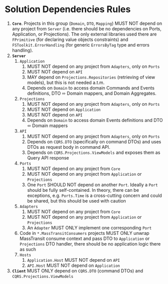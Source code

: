 # Solution Dependencies Rules

1. **`Core`**. Projects in this group (`Domain`, `DTO`, `Mapping`) MUST NOT
   depend on any project from `Server` (i.e. there should be no dependencies on
   Ports, Application, or Projections). The only external libraries used there
   are `FPrimitive` (for declaring value objects constraints) and
   `FSToolkit.ErrorHandling` (for generic `ErrorsByTag` type and errors
   handling).
2. **`Server`**
   1. `Application`
      1. MUST NOT depend on any project from `Adapters`, only on `Ports`
      2. MUST NOT depend on `API`
      3. MAY depend on `Projections.Repositories` (retrieving of view models),
         but this is not needed a.t.m.
      4. Depends on `Domain` to access domain Commands and Events definitions,
         DTO ⬄ Domain mappers, and Domain Aggregates.
   2. `Projections`
      1. MUST NOT depend on any project from `Adapters`, only on `Ports`
      2. MUST NOT depend on `Application`
      3. MUST NOT depend on `API`
      4. Depends on `Domain` to access domain Events definitions and
         DTO ⬄ Domain mappers
   3. `API`
      1. MUST NOT depend on any project from `Adapters`, only on `Ports`
      2. Depends on `CQRS.DTO` (specifically on command DTOs) and uses
         DTOs as request body in command API.
      3. Depends on `CQRS.Projections.ViewModels` and exposes them as
         Query API response
   4. `Ports`
      1. MUST NOT depend on any project from `Core`
      2. MUST NOT depend on any project from `Application` or `Projections`
      3. One `Port` SHOULD NOT depend on another `Port`. Ideally a `Port` should
         be fully self-contained. In theory, there can be exceptions, e.g.
         `Ports.Time` is a cross-cutting concern and could be shared, but this
         should be used with caution
   5. `Adapters`
      1. MUST NOT depend on any project from `Core`
      2. MUST NOT depend on any project from `Application` or `Projections`
      3. An `Adapter` MUST ONLY implement one corresponding `Port`
   6. Code in `*.MassTransitConsumers` projects MUST ONLY unwrap MassTransit
      consume context and pass DTO to `Application` or `Projections`
      DTO handler, there should be no application logic there as such
   7. `Hosts`
      1. `Application.Host` MUST NOT depend on `API`
      2. `API.Host` MUST NOT depend on `Application`
3. **`Client`** MUST ONLY depend on `CQRS.DTO` (command DTOs) and
      `CQRS.Projections.ViewModels`
